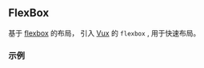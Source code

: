 ## FlexBox

基于 [flexbox](http://www.ruanyifeng.com/blog/2015/07/flex-grammar.html) 的布局， 引入 [Vux](https://vux.li/#!/) 的 `flexbox` , 用于快速布局。

### 示例

